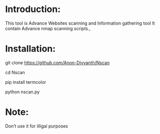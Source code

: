 # Introduction:
This tool is Advance Websites scanning and 
Information gathering tool 
It contain Advance nmap scanning scripts.,

# Installation:
git clone https://github.com/Anon-Divyanth/Nscan

cd Nscan

pip install termcolor 

python nscan.py

# Note:
Don’t use it for illigal purposes 
